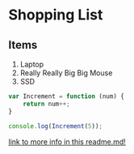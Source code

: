# Shopping List
## Items

1. Laptop
2. Really Really Big Big Mouse
3. SSD 

``` js
var Increment = function (num) {
    return num++;
}

console.log(Increment(5));
```

[link to more info in this readme.md!](readme.md)
